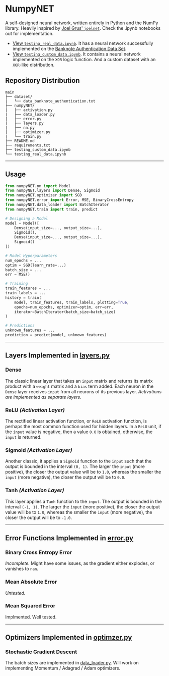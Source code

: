 # NumpyNET

A self-designed neural network, written entirely in Python and the NumPy library. Heavily inspired by [Joel Grus' `joelnet`](https://github.com/joelgrus/joelnet/). Check the .ipynb notebooks out for implementation.

* [View `testing_real_data.ipynb`](https://nbviewer.jupyter.org/github/rhitviksinha/NumpyNET/blob/main/testing_real_data.ipynb). It has a neural network successfully implemented on the [Banknote Authentication Data Set](https://archive.ics.uci.edu/ml/datasets/banknote+authentication).
* [View `testing_custom_data.ipynb`](https://nbviewer.jupyter.org/github/rhitviksinha/NumpyNET/blob/main/testing_custom_data.ipynb). It contains a neural network implemented on the `XOR` logic function. And a custom dataset with an `XOR`-like distribution.

## Repository Distribution

    main
    ├── dataset/
    |   └── data_banknote_authentication.txt
    ├── numpyNET/
    |   ├── activation.py
    |   ├── data_loader.py
    |   ├── error.py
    |   ├── layers.py
    |   ├── nn.py
    |   ├── optimizer.py
    |   └── train.py
    ├── README.md
    ├── requirements.txt
    ├── testing_custom_data.ipynb
    └── testing_real_data.ipynb
---

## Usage

```py
from numpyNET.nn import Model
from numpyNET.layers import Dense, Sigmoid
from numpyNET.optimizer import SGD
from numpyNET.error import Error, MSE, BinaryCrossEntropy
from numpyNET.data_loader import BatchIterator
from numpyNET.train import train, predict

# Designing a Model
model = Model([
    Dense(input_size=..., output_size=...),
    Sigmoid(),
    Dense(input_size=..., output_size=...),
    Sigmoid()
])

# Model Hyperparameters
num_epochs = ...
optim = SGD(learn_rate=...)
batch_size = ...
err = MSE()

# Training
train_features = ...
train_labels = ...
history = train(
    model, train_features, train_labels, plotting=True,
    epochs=num_epochs, optimizer=optim, err=err,
    iterator=BatchIterator(batch_size=batch_size)
)

# Predictions
unknown_features = ...
prediction = predict(model, unknown_features)
```

---
## Layers Implemented in [layers.py](https://github.com/rhitviksinha/NumpyNET/blob/main/numpyNET/layers.py)

### Dense

The classic linear layer that takes an `input` matrix and returns its matrix product with a `weight` matrix and a `bias` term added. Each neuron in the `Dense` layer receives `input` from all neurons of its previous layer. *Activations are implemented as separate layers.*

### ReLU *(Activation Layer)*

The rectified linear activation function, or `ReLU` activation function, is perhaps the most common function used for hidden layers. In a `ReLU` unit, if the `input` value is negative, then a value `0.0` is obtained, otherwise, the `input` is returned.

### Sigmoid *(Activation Layer)*

Another classic, it applies a `Sigmoid` function to the `input` such that the output is bounded in the interval `(0, 1)`. The larger the `input` (more positive), the closer the output value will be to `1.0`, whereas the smaller the `input` (more negative), the closer the output will be to `0.0`.

### Tanh *(Activation Layer)*

This layer applies a `Tanh` function to the `input`. The output is bounded in the interval `(-1, 1)`. The larger the `input` (more positive), the closer the output value will be to `1.0`, whereas the smaller the `input` (more negative), the closer the output will be to `-1.0`.

---
## Error Functions Implemented in [error.py](https://github.com/rhitviksinha/NumpyNET/blob/main/numpyNET/error.py)

### Binary Cross Entropy Error

*Incomplete.* Might have some issues, as the gradient either explodes, or vanishes to `nan`.

### Mean Absolute Error

*Untested.*

### Mean Squared Error

Implmented. Well tested.

---
## Optimizers Implemented in [optimzer.py](https://github.com/rhitviksinha/NumpyNET/blob/main/numpyNET/optimizer.py)

### Stochastic Gradient Descent

The batch sizes are implemented in [data_loader.py](https://github.com/rhitviksinha/NumpyNET/blob/main/numpyNET/data_loader.py). Will work on implementing Momentum / Adagrad / Adam optimizers.
